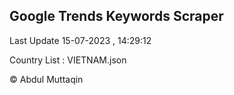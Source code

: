 

## Google Trends Keywords Scraper 
 
Last Update 15-07-2023 , 14:29:12

Country List :
VIETNAM.json



© Abdul Muttaqin 
